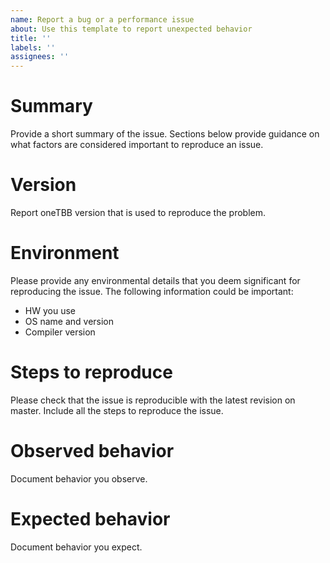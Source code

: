 ```yaml
---
name: Report a bug or a performance issue
about: Use this template to report unexpected behavior
title: ''
labels: ''
assignees: ''
---
```


# Summary
Provide a short summary of the issue. Sections below provide guidance on what
factors are considered important to reproduce an issue.

# Version
Report oneTBB version that is used to reproduce the problem.

# Environment
Please provide any environmental details that you deem significant for reproducing the issue.
The following information could be important:
* HW you use
* OS name and version
* Compiler version

# Steps to reproduce
Please check that the issue is reproducible with the latest revision on
master. Include all the steps to reproduce the issue.

# Observed behavior
Document behavior you observe.

# Expected behavior
Document behavior you expect.
